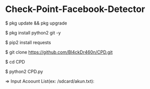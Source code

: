 # Check-Point-Facebook-Detector

$ pkg update && pkg upgrade

$ pkg install python2 git -y

$ pip2 install requests

$ git clone https://github.com/Bl4ckDr460n/CPD.git

$ cd CPD

$ python2 CPD.py


=> Input Acoount List(ex: /sdcard/akun.txt):

